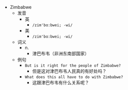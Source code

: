 - Zimbabwe
  - 发音
    - 英
      - `/zim'bɑ:bwei; -wi/`
    - 美
      - `/zim'bɑ:bwei; -wi/`
  - 词义
    - n.
      - 津巴布韦（非洲东南部国家）
  - 例句
    - `But is it right for the people of Zimbabwe?`
      - 但是这对津巴布韦人民真的有好处吗？
    - `What does this all have to do with Zimbabwe?`
      - 这跟津巴布韦有什么关系呢？

